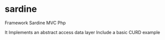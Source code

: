 # sardine
Framework Sardine MVC Php

It Implements an abstract access data layer
Include a basic CURD example
